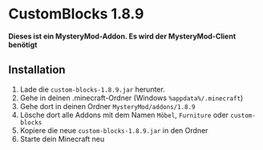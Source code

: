 # CustomBlocks 1.8.9

**Dieses ist ein MysteryMod-Addon. Es wird der MysteryMod-Client benötigt**

## Installation
1. Lade die ``custom-blocks-1.8.9.jar`` herunter.
2. Gehe in deinen .minecraft-Ordner (Windows ``%appdata%/.minecraft``)
3. Gehe dort in deinen Ordner ``MysteryMod/addons/1.8.9``
4. Lösche dort alle Addons mit dem Namen ``Möbel``, ``Furniture`` oder ``custom-blocks``
5. Kopiere die neue ``custom-blocks-1.8.9.jar`` in den Ordner
6. Starte dein Minecraft neu

